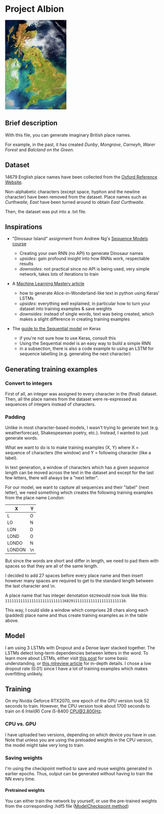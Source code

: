 # Project Albion

![Ooops, this image isn't working](images/WhatsApp_Image_2019-08-14_at_20.08.45.png)

## Brief description
With this file, you can generate imaginary British place names. 

For example, in the past, it has created _Dunby_, _Mongrave_, _Carneyh_,  _Warer Forest_ and _Balcland on the Green_. 

## Dataset

14679 English place names have been collected from the [Oxford Reference Website](https://www.oxfordreference.com/view/10.1093/acref/9780199609086.001.0001/acref-9780199609086).

Non-alphabetic characters (except space, hyphon and the newline character) have been removed from the dataset.
Place names such as _Curthwaite, East_ have been turned around to obtain _East Curthwaite_. 

Then, the dataset was put into a .txt file.

## Inspirations

- "Dinosaur Island" assignment from Andrew Ng's [Sequence Models course](https://www.coursera.org/learn/nlp-sequence-models)
  - Creating your own RNN (no API) to generate Dinosaur names 
  - *upsides*: gain profound insight into how RNNs work, respectable results
  - *downsides*: not practical since no API is being used, very simple network, takes lots of iterations to train
  
- A [Machine Learning Mastery article](https://machinelearningmastery.com/text-generation-lstm-recurrent-neural-networks-python-keras/)
  - how to generate Alice-in-Wonderland-like text in python using Keras' LSTMs
  - *upsides*: everything well explained, in particular how to turn your dataset into training examples & save weights 
  - *downsides*: instead of single words, text was being created, which makes a slight difference in creating training examples
 
 - The [guide to the Sequential model](https://keras.io/getting-started/sequential-model-guide/) on Keras
   - if you're not sure how to use Keras, consult this
   - Using the Sequential model is an easy way to build a simple RNN
   - in a subsection, there is also a code example to using an LSTM for sequence labelling (e.g. generating the next character)
   
## Generating training examples
### Convert to integers
First of all, an integer was assigned to every character in the (final) dataset. Then, all the place names from the dataset were re-expressed as sequences of integers instead of characters. 

### Padding
Unlike in most character-based models, I wasn't trying to generate text (e.g. weatherforecast, Shakespearean poetry, etc.). Instead, I wanted to just generate words.

What we want to do is to make training examples (X, Y) where X = sequence of characters (the window) and Y = following character (like a label).

In text generation, a window of characters which has a given _sequence length_ can be moved across the text in the dataset and except for the last few letters, there will always be a "next letter". 

For our model, we want to capture all sequences and their "label" (next letter), we need something which creates the following training examples from the place name *London*:

| X | Y |
| --- | --- |
| L | O |
| LO | N |
| LON | D |
| LOND | O |
| LONDO | N |
| LONDON | \n |

But since the words are short and differ in length, we need to pad them with spaces so that they are all of the same length.

I decided to add 27 spaces before every place name and then insert however many spaces are required to get to the standard length between the last character and \n. 

A place name that has integer denotation `6829`would now look like this: `1111111111111111111111111116829111111111111111111111110`. 

This way, I could slide a window which comprises 28 chars along each (padded) place name and thus create training examples as in the table above.

## Model
I am using 3 LSTMs with Dropout and a Dense layer stacked together. The LSTMs detect long-term dependencies between letters in the word. To learn more about LSTMs, either visit [this post](https://medium.com/datathings/the-magic-of-lstm-neural-networks-6775e8b540cd) for some basic understanding, or [this mlreview article](https://medium.com/mlreview/understanding-lstm-and-its-diagrams-37e2f46f1714) for in-depth details. 
I chose a low dropout rate (0.01) since I have a lot of training examples which makes overfitting unlikely. 


## Training
On my Nvidia Geforce RTX2070, one epoch of the GPU version took 52 seconds to train. However, the CPU version took about 1700 seconds to train on 6 Intel(R) Core i5-8400 CPU@2.80GHz. 

### CPU vs. GPU
I have uploaded two versions, depending on which device you have in use. Note that unless you are using the preloaded weights in the CPU version, the model might take very long to train. 

### Saving weights
I'm using the checkpoint method to save and reuse weights generated in earlier epochs. Thus, output can be generated without having to train the NN every time. 

#### Pretrained weights
You can either train the network by yourself, or use the pre-trained weights from the corresponding .hdf5 file ([ModelCheckpoint method](https://keras.io/callbacks/#modelcheckpoint))

